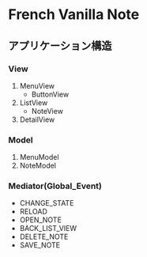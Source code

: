 # French Vanilla Note

## アプリケーション構造
### View
1. MenuView
    - ButtonView
2. ListView
    - NoteView
3. DetailView


### Model
1. MenuModel
2. NoteModel

### Mediator(Global_Event)
- CHANGE_STATE
- RELOAD
- OPEN_NOTE
- BACK_LIST_VIEW
- DELETE_NOTE
- SAVE_NOTE